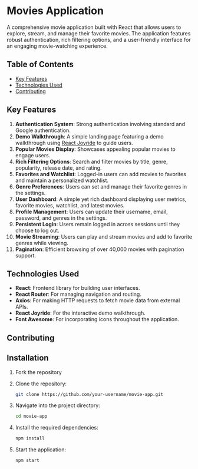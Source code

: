 # Movies Application

A comprehensive movie application built with React that allows users to explore, stream, and manage their favorite movies. The application features robust authentication, rich filtering options, and a user-friendly interface for an engaging movie-watching experience.

## Table of Contents

- [Key Features](#key-features)
- [Technologies Used](#technologies-used)
- [Contributing](#contributing)


## Key Features

1. **Authentication System**: Strong authentication involving standard and Google authentication.
2. **Demo Walkthrough**: A simple landing page featuring a demo walkthrough using [React Joyride](https://github.com/gilbarbara/react-joyride) to guide users.
3. **Popular Movies Display**: Showcases appealing popular movies to engage users.
4. **Rich Filtering Options**: Search and filter movies by title, genre, popularity, release date, and rating.
5. **Favorites and Watchlist**: Logged-in users can add movies to favorites and maintain a personalized watchlist.
6. **Genre Preferences**: Users can set and manage their favorite genres in the settings.
7. **User Dashboard**: A simple yet rich dashboard displaying user metrics, favorite movies, watchlist, and latest movies.
8. **Profile Management**: Users can update their username, email, password, and genres in the settings.
9. **Persistent Login**: Users remain logged in across sessions until they choose to log out.
10. **Movie Streaming**: Users can play and stream movies and add to favorite genres while viewing.
11. **Pagination**: Efficient browsing of over 40,000 movies with pagination support.

## Technologies Used

- **React**: Frontend library for building user interfaces.
- **React Router**: For managing navigation and routing.
- **Axios**: For making HTTP requests to fetch movie data from external APIs.
- **React Joyride**: For the interactive demo walkthrough.
- **Font Awesome**: For incorporating icons throughout the application.

## Contributing
## Installation
1. Fork the repository
2. Clone the repository:

   ```bash
   git clone https://github.com/your-username/movie-app.git

3. Navigate into the project directory:

   ```bash
   cd movie-app

4. Install the required dependencies:

   ```bash
   npm install

5. Start the application:

   ```bash
   npm start